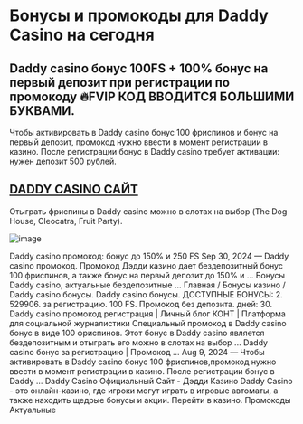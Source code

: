 # Бонусы и промокоды для Daddy Casino на сегодня 


## Daddy casino бонус 100FS + 100% бонус на первый депозит при регистрации по промокоду 🔥FVIP КОД ВВОДИТСЯ БОЛЬШИМИ БУКВАМИ.

Чтобы активировать в Daddy casino бонус 100 фриспинов и бонус на первый депозит, промокод нужно ввести в момент регистрации в казино. После регистрации бонус в Daddy casino требует активации: нужен депозит 500 рублей.

## [DADDY CASINO САЙТ](https://linksc.ru/daddy_fvip)

Отыграть фриспины в Daddy casino можно в слотах на выбор (The Dog House, Cleocatra, Fruit Party).

![image](https://github.com/user-attachments/assets/1cf506ef-acb3-4913-82af-4086a2407ee4)

Daddy casino промокод: бонус до 150% и 250 FS Sep 30, 2024 — Daddy casino промокод. Промокод Дэдди казино дает бездепозитный бонус 100 фриспинов, а также бонус на первый депозит до 150% и ... Бонусы Daddy casino, актуальные бездепозитные ... Главная / Бонусы казино / Daddy casino бонусы. Daddy casino бонусы. ДОСТУПНЫЕ БОНУСЫ: 2. 529906. за регистрацию. 100 FS. Промокод без депозита. дней: 30. Daddy casino промокод регистрация | Личный блог КОНТ | Платформа для социальной журналистики Специальный промокод в Daddy casino бонус в виде 100 фриспинов. Этот бонус в Daddy casino является бездепозитным и отыграть его можно в слотах на выбор ... Daddy casino бонус за регистрацию | Промокод ... Aug 9, 2024 — Чтобы активировать в Daddy casino бонус 100 фриспинов,промокод нужно ввести в момент регистрации в казино. После регистрации бонус в Daddy ... Daddy Casino Официальный Сайт - Дэдди Казино Daddy Casino - это онлайн-казино, где игроки могут играть в игровые автоматы, а также находить щедрые бонусы и акции. Перейти в казино. Промокоды Актуальные

